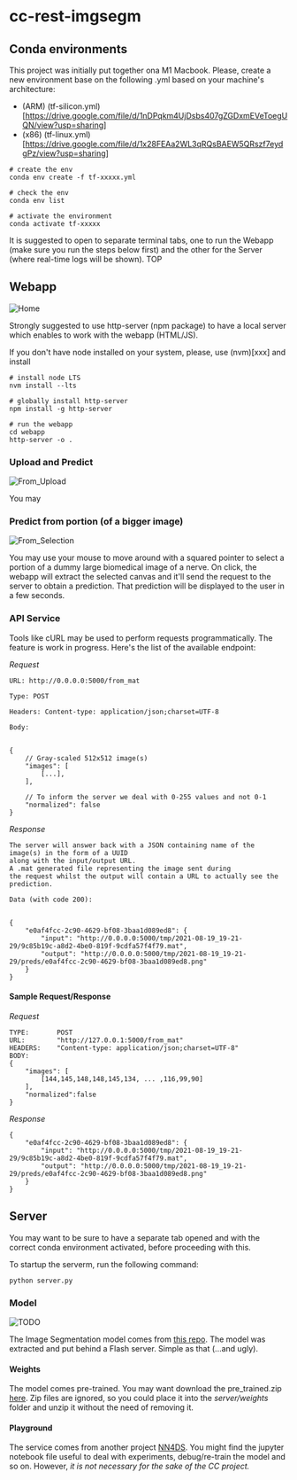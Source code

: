 # cc-rest-imgsegm

## Conda environments

This project was initially put together ona M1 Macbook. Please, create a new environment base on the following .yml based on your machine's architecture:

* (ARM) (tf-silicon.yml)[https://drive.google.com/file/d/1nDPqkm4UjDsbs407gZGDxmEVeToegUQN/view?usp=sharing]
* (x86) (tf-linux.yml)[https://drive.google.com/file/d/1x28FEAa2WL3qRQsBAEW5QRszf7eydgPz/view?usp=sharing]

```
# create the env
conda env create -f tf-xxxxx.yml

# check the env
conda env list

# activate the environment
conda activate tf-xxxxx
```

It is suggested to open to separate terminal tabs, one to run the Webapp (make sure you run the steps below first) and the other for the Server (where real-time logs will be shown). TOP

## Webapp

![Home](webapp/assets/readme_md/webapp_home.png)

Strongly suggested to use http-server (npm package) to have a local server which enables to work with the webapp (HTML/JS). 

If you don't have node installed on your system, please, use (nvm)[xxx] and install

```
# install node LTS
nvm install --lts 

# globally install http-server
npm install -g http-server

# run the webapp
cd webapp 
http-server -o .
``` 

### Upload and Predict

![From_Upload](webapp/assets/readme_md/webapp_dnd_predict.png)

You may 

### Predict from portion (of a bigger image)

![From_Selection](webapp/assets/readme_md/webapp_selection_predict.png)

You may use your mouse to move around with a squared pointer to select a portion of a dummy large biomedical image of a nerve. On click, the webapp will extract the selected canvas and it'll send the request to the server to obtain a prediction. That prediction will be displayed to the user in a few seconds.

### API Service

Tools like cURL may be used to perform requests programmatically. The feature is work in progress. Here's the list of the available endpoint:

*Request*
```
URL: http://0.0.0.0:5000/from_mat

Type: POST

Headers: Content-type: application/json;charset=UTF-8

Body:


{
    // Gray-scaled 512x512 image(s)
    "images": [
        [...],
    ],

    // To inform the server we deal with 0-255 values and not 0-1
    "normalized": false
}
```                

*Response*
```
The server will answer back with a JSON containing name of the image(s) in the form of a UUID
along with the input/output URL.
A .mat generated file representing the image sent during
the request whilst the output will contain a URL to actually see the prediction.

Data (with code 200):


{
    "e0af4fcc-2c90-4629-bf08-3baa1d089ed8": {
        "input": "http://0.0.0.0:5000/tmp/2021-08-19_19-21-29/9c85b19c-a8d2-4be0-819f-9cdfa57f4f79.mat",
        "output": "http://0.0.0.0:5000/tmp/2021-08-19_19-21-29/preds/e0af4fcc-2c90-4629-bf08-3baa1d089ed8.png"
    }
}
```

#### Sample Request/Response

*Request*
```
TYPE: 		POST
URL:  		"http://127.0.0.1:5000/from_mat"
HEADERS: 	"Content-type: application/json;charset=UTF-8"
BODY:
{
	"images": [
		[144,145,148,148,145,134, ... ,116,99,90]
	],
	"normalized":false
}
```

*Response*
```
{
	"e0af4fcc-2c90-4629-bf08-3baa1d089ed8": {
		"input": "http://0.0.0.0:5000/tmp/2021-08-19_19-21-29/9c85b19c-a8d2-4be0-819f-9cdfa57f4f79.mat",
		"output": "http://0.0.0.0:5000/tmp/2021-08-19_19-21-29/preds/e0af4fcc-2c90-4629-bf08-3baa1d089ed8.png"
	}
}
```

## Server

You may want to be sure to have a separate tab opened and with the correct conda environment activated, before proceeding with this.

To startup the serverm, run the following command:

```
python server.py
```

### Model

![TODO](/webapp/assets/readme_md/u-net-architecture.png)

The Image Segmentation model comes from [this repo](https://github.com/legentz/nn4ds-2020). The model was extracted and put behind a Flash server. Simple as that (...and ugly).

#### Weights

The model comes pre-trained. You may want download the pre_trained.zip [here](https://drive.google.com/file/d/1MDLmPo56c6ILg7SVJqaDsEq00FYoIWHY/view?usp=sharing). Zip files are ignored, so you could place it into the _server/weights_ folder and unzip it without the need of removing it.

#### Playground

The service comes from another project [NN4DS](https://github.com/legentz/nn4ds-2020). You might find the jupyter notebook file useful to deal with experiments, debug/re-train the model and so on. However, _it is not necessary for the sake of the CC project._ 

